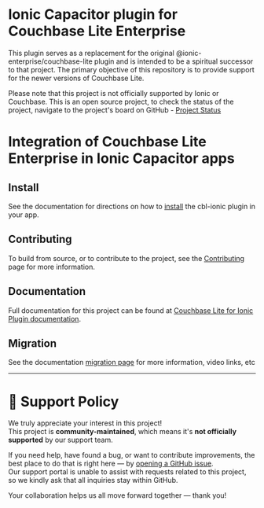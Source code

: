 # Ionic Capacitor plugin for Couchbase Lite Enterprise 
This plugin serves as a replacement for the original @ionic-enterprise/couchbase-lite plugin and is intended to be a spiritual successor to that project. The primary objective of this repository is to provide support for the newer versions of Couchbase Lite.

Please note that this project is not officially supported by Ionic or Couchbase.  This is an open source project, to check the status of the project, navigate to the project's board on GitHub - [Project Status](https://github.com/orgs/Couchbase-Ecosystem/projects/1)

# Integration of Couchbase Lite Enterprise in Ionic Capacitor apps

## Install

See the documentation for directions on how to [install](https://cbl-ionic.dev/StartHere/install) the cbl-ionic plugin in your app. 

## Contributing
To build from source, or to contribute to the project, see the [Contributing](CONTRIBUTING.md) page for more information.

## Documentation
Full documentation for this project can be found at [Couchbase Lite for Ionic Plugin documentation](https://cbl-ionic.dev/).

## Migration 
See the documentation [migration page](https://cbl-ionic.dev/migration) for more information, video links, etc

---

# 📢 Support Policy

We truly appreciate your interest in this project!  
This project is **community-maintained**, which means it's **not officially supported** by our support team.

If you need help, have found a bug, or want to contribute improvements, the best place to do that is right here — by [opening a GitHub issue](https://github.com/Couchbase-Ecosystem/cbl-ionic/issues).  
Our support portal is unable to assist with requests related to this project, so we kindly ask that all inquiries stay within GitHub.

Your collaboration helps us all move forward together — thank you!
